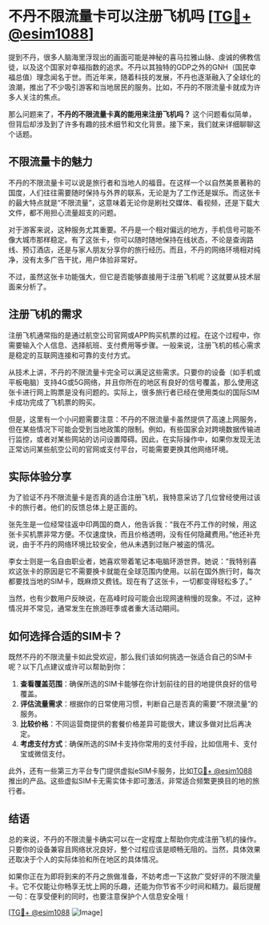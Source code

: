 # 不丹不限流量卡可以注册飞机吗 [[TG💪+ @esim1088](https://t.me/s/esim1088)]

提到不丹，很多人脑海里浮现出的画面可能是神秘的喜马拉雅山脉、虔诚的佛教信徒，以及这个国家对幸福指数的追求。不丹以其独特的GDP之外的GNH（国民幸福总值）理念闻名于世。而近年来，随着科技的发展，不丹也逐渐融入了全球化的浪潮，推出了不少吸引游客和当地居民的服务。比如，不丹的不限流量卡就成为许多人关注的焦点。

那么问题来了，**不丹的不限流量卡真的能用来注册飞机吗？** 这个问题看似简单，但背后却涉及到了许多有趣的技术细节和文化背景。接下来，我们就来详细聊聊这个话题。

## 不限流量卡的魅力

不丹的不限流量卡可以说是旅行者和当地人的福音。在这样一个以自然美景著称的国度，人们往往需要随时保持与外界的联系，无论是为了工作还是娱乐。而这张卡的最大特点就是“不限流量”，这意味着无论你是刷社交媒体、看视频，还是下载大文件，都不用担心流量超支的问题。

对于游客来说，这种服务尤其重要。不丹是一个相对偏远的地方，手机信号可能不像大城市那样稳定。有了这张卡，你可以随时随地保持在线状态，不论是查询路线、预订酒店，还是与家人朋友分享你的旅行经历。而且，不丹的网络环境相对纯净，没有太多广告干扰，用户体验非常好。

不过，虽然这张卡功能强大，但它是否能够直接用于注册飞机呢？这就要从技术层面来分析了。

## 注册飞机的需求

注册飞机通常指的是通过航空公司官网或APP购买机票的过程。在这个过程中，你需要输入个人信息、选择航班、支付费用等步骤。一般来说，注册飞机的核心需求是稳定的互联网连接和可靠的支付方式。

从技术上讲，不丹的不限流量卡完全可以满足这些需求。只要你的设备（如手机或平板电脑）支持4G或5G网络，并且你所在的地区有良好的信号覆盖，那么使用这张卡进行网上购票是没有问题的。实际上，很多旅行者已经在使用类似的国际SIM卡成功完成了飞机票的购买。

但是，这里有一个小问题需要注意：不丹的不限流量卡虽然提供了高速上网服务，但在某些情况下可能会受到当地政策的限制。例如，有些国家会对跨境数据传输进行监控，或者对某些网站的访问设置障碍。因此，在实际操作中，如果你发现无法正常访问某些航空公司的官网或支付平台，可能需要更换其他网络环境。

## 实际体验分享

为了验证不丹不限流量卡是否真的适合注册飞机，我特意采访了几位曾经使用过该卡的旅行者。他们的反馈总体上是正面的。

张先生是一位经常往返中印两国的商人，他告诉我：“我在不丹工作的时候，用这张卡买机票非常方便。不仅速度快，而且价格透明，没有任何隐藏费用。”他还补充说，由于不丹的网络环境比较安全，他从未遇到过账户被盗的情况。

李女士则是一名自由职业者，她喜欢带着笔记本电脑环游世界。她说：“我特别喜欢这张卡的原因是它不需要换卡就能在全球范围内使用。以前在国外旅行时，每次都要找当地的SIM卡，既麻烦又费钱。现在有了这张卡，一切都变得轻松多了。”

当然，也有少数用户反映说，在高峰时段可能会出现网速稍慢的现象。不过，这种情况并不常见，通常发生在旅游旺季或者重大活动期间。

## 如何选择合适的SIM卡？

既然不丹的不限流量卡如此受欢迎，那么我们该如何挑选一张适合自己的SIM卡呢？以下几点建议或许可以帮助到你：

1. **查看覆盖范围**：确保所选的SIM卡能够在你计划前往的目的地提供良好的信号覆盖。
2. **评估流量需求**：根据你的日常使用习惯，判断自己是否真的需要“不限流量”的服务。
3. **比较价格**：不同运营商提供的套餐价格差异可能很大，建议多做对比后再决定。
4. **考虑支付方式**：确保所选的SIM卡支持你常用的支付手段，比如信用卡、支付宝或微信支付。

此外，还有一些第三方平台专门提供虚拟eSIM卡服务，比如[TG💪+ @esim1088](https://t.me/s/esim1088) 推出的产品。这些虚拟SIM卡无需实体卡即可激活，非常适合频繁更换目的地的旅行者。

## 结语

总的来说，不丹的不限流量卡确实可以在一定程度上帮助你完成注册飞机的操作。只要你的设备兼容且网络状况良好，整个过程应该是顺畅无阻的。当然，具体效果还取决于个人的实际体验和所在地区的具体情况。

如果你正在为即将到来的不丹之旅做准备，不妨考虑一下这款广受好评的不限流量卡。它不仅能让你畅享无忧上网的乐趣，还能为你节省不少时间和精力。最后提醒一句：在享受便利的同时，也要注意保护个人信息安全哦！

[[TG💪+ @esim1088](https://t.me/s/esim1088) ![Image](https://i.postimg.cc/4NQfJmqS/Snipaste-2025-05-13-00-14-12.png)]